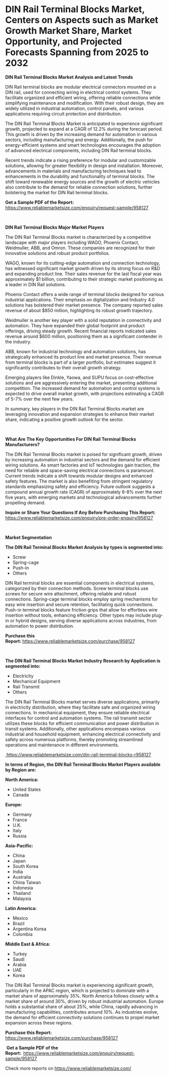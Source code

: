 <p><h1>DIN Rail Terminal Blocks Market, Centers on Aspects such as Market Growth Market Share, Market Opportunity, and Projected Forecasts Spanning from 2025 to 2032</h1></p><p><strong>DIN Rail Terminal Blocks Market Analysis and Latest Trends</strong></p>
<p><p>DIN Rail terminal blocks are modular electrical connectors mounted on a DIN rail, used for connecting wiring in electrical control systems. They facilitate organized and efficient wiring, offering reliable connections while simplifying maintenance and modification. With their robust design, they are widely utilized in industrial automation, control panels, and various applications requiring circuit protection and distribution.</p><p>The DIN Rail Terminal Blocks Market is anticipated to experience significant growth, projected to expand at a CAGR of 12.2% during the forecast period. This growth is driven by the increasing demand for automation in various sectors, including manufacturing and energy. Additionally, the push for energy-efficient systems and smart technologies encourages the adoption of advanced electrical components, including DIN Rail terminal blocks.</p><p>Recent trends indicate a rising preference for modular and customizable solutions, allowing for greater flexibility in design and installation. Moreover, advancements in materials and manufacturing techniques lead to enhancements in the durability and functionality of terminal blocks. The shift toward renewable energy sources and the growth of electric vehicles also contribute to the demand for reliable connection solutions, further bolstering the market for DIN Rail terminal blocks.</p></p>
<p><strong>Get a Sample PDF of the Report:&nbsp;</strong> <a href="https://www.reliablemarketsize.com/enquiry/request-sample/958127?utm_campaign=2180&utm_medium=2&utm_source=Github&utm_content=ia&utm_term=10022025&utm_id=din-rail-terminal-blocks">https://www.reliablemarketsize.com/enquiry/request-sample/958127</a></p>
<p>&nbsp;</p>
<p><strong>DIN Rail Terminal Blocks Major Market Players</strong></p>
<p><p>The DIN Rail Terminal Blocks market is characterized by a competitive landscape with major players including WAGO, Phoenix Contact, Weidmuller, ABB, and Omron. These companies are recognized for their innovative solutions and robust product portfolios.</p><p>WAGO, known for its cutting-edge automation and connection technology, has witnessed significant market growth driven by its strong focus on R&D and expanding product line. Their sales revenue for the last fiscal year was approximately $1 billion, contributing to their strategic market positioning as a leader in DIN Rail solutions.</p><p>Phoenix Contact offers a wide range of terminal blocks designed for various industrial applications. Their emphasis on digitalization and Industry 4.0 solutions has bolstered their market presence. The company reported sales revenue of about $850 million, highlighting its robust growth trajectory.</p><p>Weidmuller is another key player with a solid reputation in connectivity and automation. They have expanded their global footprint and product offerings, driving steady growth. Recent financial reports indicated sales revenue around $600 million, positioning them as a significant contender in the industry.</p><p>ABB, known for industrial technology and automation solutions, has strategically enhanced its product line and market presence. Their revenue from terminal blocks is part of a larger portfolio, but estimates suggest it significantly contributes to their overall growth strategy.</p><p>Emerging players like Dinkle, Yaowa, and SUPU focus on cost-effective solutions and are aggressively entering the market, presenting additional competition. The increased demand for automation and control systems is expected to drive overall market growth, with projections estimating a CAGR of 5-7% over the next few years.</p><p>In summary, key players in the DIN Rail Terminal Blocks market are leveraging innovation and expansion strategies to enhance their market share, indicating a positive growth outlook for the sector.</p></p>
<p>&nbsp;</p>
<p><strong>What Are The Key Opportunities For DIN Rail Terminal Blocks Manufacturers?</strong></p>
<p><p>The DIN Rail Terminal Blocks market is poised for significant growth, driven by increasing automation in industrial sectors and the demand for efficient wiring solutions. As smart factories and IoT technologies gain traction, the need for reliable and space-saving electrical connections is paramount. Current trends indicate a shift towards modular designs and enhanced safety features. The market is also benefiting from stringent regulatory standards emphasizing safety and efficiency. Future outlook suggests a compound annual growth rate (CAGR) of approximately 6-8% over the next five years, with emerging markets and technological advancements further propelling demand.</p></p>
<p><strong>Inquire or Share Your Questions If Any Before Purchasing This Report:</strong> <a href="https://www.reliablemarketsize.com/enquiry/pre-order-enquiry/958127?utm_campaign=2180&utm_medium=2&utm_source=Github&utm_content=ia&utm_term=10022025&utm_id=din-rail-terminal-blocks">https://www.reliablemarketsize.com/enquiry/pre-order-enquiry/958127</a></p>
<p>&nbsp;</p>
<p><strong>Market Segmentation</strong></p>
<p><strong>The DIN Rail Terminal Blocks Market Analysis by types is segmented into:</strong></p>
<p><ul><li>Screw</li><li>Spring-cage</li><li>Push-in</li><li>Others</li></ul></p>
<p><p>DIN Rail terminal blocks are essential components in electrical systems, categorized by their connection methods. Screw terminal blocks use screws for secure wire attachment, offering reliable and robust connections. Spring-cage terminal blocks employ spring mechanisms for easy wire insertion and secure retention, facilitating quick connections. Push-in terminal blocks feature friction grips that allow for effortless wire insertion without tools, enhancing efficiency. Other types may include plug-in or hybrid designs, serving diverse applications across industries, from automation to power distribution.</p></p>
<p><strong>Purchase this Report:&nbsp;</strong><a href="https://www.reliablemarketsize.com/purchase/958127?utm_campaign=2180&utm_medium=2&utm_source=Github&utm_content=ia&utm_term=10022025&utm_id=din-rail-terminal-blocks">https://www.reliablemarketsize.com/purchase/958127</a></p>
<p>&nbsp;</p>
<p><strong>The DIN Rail Terminal Blocks Market Industry Research by Application is segmented into:</strong></p>
<p><ul><li>Electricity</li><li>Mechanical Equipment</li><li>Rail Transmit</li><li>Others</li></ul></p>
<p><p>The DIN Rail Terminal Blocks market serves diverse applications, primarily in electricity distribution, where they facilitate safe and organized wiring connections. In mechanical equipment, they ensure reliable electrical interfaces for control and automation systems. The rail transmit sector utilizes these blocks for efficient communication and power distribution in transit systems. Additionally, other applications encompass various industrial and household equipment, enhancing electrical connectivity and safety across numerous platforms, thereby promoting streamlined operations and maintenance in different environments.</p></p>
<p><a href="https://www.reliablemarketsize.com/din-rail-terminal-blocks-r958127?utm_campaign=2180&utm_medium=2&utm_source=Github&utm_content=ia&utm_term=10022025&utm_id=din-rail-terminal-blocks">&nbsp;https://www.reliablemarketsize.com/din-rail-terminal-blocks-r958127</a></p>
<p><strong>In terms of Region, the DIN Rail Terminal Blocks Market Players available by Region are:</strong></p>
<p>
    <p> <strong> North America: </strong>
        <ul>
            <li>United States</li>
            <li>Canada</li>
        </ul>
        </p> 
    <p> <strong> Europe: </strong>
        <ul>
            <li>Germany</li>
            <li>France</li>
            <li>U.K.</li>
            <li>Italy</li>
            <li>Russia</li>
        </ul>
        </p> 
    <p> <strong> Asia-Pacific: </strong>
        <ul>
            <li>China</li>
            <li>Japan</li>
            <li>South Korea</li>
            <li>India</li>
            <li>Australia</li>
            <li>China Taiwan</li>
            <li>Indonesia</li>
            <li>Thailand</li>
            <li>Malaysia</li>
        </ul>
        </p> 
    <p> <strong> Latin America: </strong>
        <ul>
            <li>Mexico</li>
            <li>Brazil</li>
            <li>Argentina Korea</li>
            <li>Colombia</li>
        </ul>
        </p> 
    <p> <strong> Middle East & Africa: </strong>
        <ul>
            <li>Turkey</li>
            <li>Saudi</li>
            <li>Arabia</li>
            <li>UAE</li>
            <li>Korea</li>
        </ul>
    </p>
    </p>
<p><p>The DIN Rail Terminal Blocks market is experiencing significant growth, particularly in the APAC region, which is projected to dominate with a market share of approximately 35%. North America follows closely with a market share of around 30%, driven by robust industrial automation. Europe holds a substantial share of about 25%, while China, rapidly advancing in manufacturing capabilities, contributes around 10%. As industries evolve, the demand for efficient connectivity solutions continues to propel market expansion across these regions.</p></p>
<p><strong>Purchase this Report: </strong><a href="https://www.reliablemarketsize.com/purchase/958127?utm_campaign=2180&utm_medium=2&utm_source=Github&utm_content=ia&utm_term=10022025&utm_id=din-rail-terminal-blocks">https://www.reliablemarketsize.com/purchase/958127</a></p>
<p>&nbsp;<strong>Get a Sample PDF of the Report:&nbsp;&nbsp;</strong><a href="https://www.reliablemarketsize.com/enquiry/request-sample/958127?utm_campaign=2180&utm_medium=2&utm_source=Github&utm_content=ia&utm_term=10022025&utm_id=din-rail-terminal-blocks">https://www.reliablemarketsize.com/enquiry/request-sample/958127</a></p>
<p><strong></strong></p>
<p>Check more reports on <a href="https://www.reliablemarketsize.com/?utm_campaign=2180&utm_medium=2&utm_source=Github&utm_content=ia&utm_term=10022025&utm_id=din-rail-terminal-blocks">https://www.reliablemarketsize.com/</a></p>